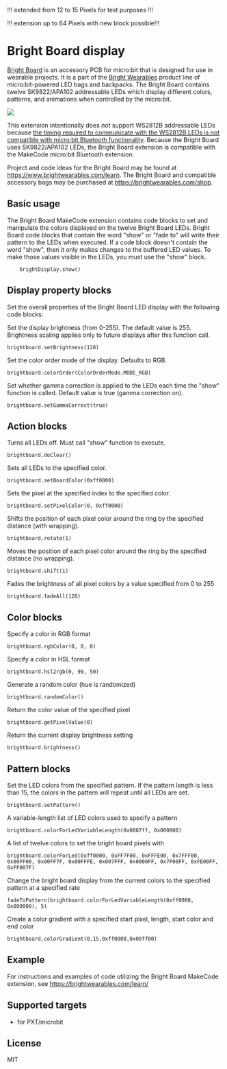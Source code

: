 !!! extended from 12 to 15 Pixels for test purposes !!!

!!! extension up to 64 Pixels with new block possible!!!

# Bright Board display

[Bright Board](https://brightwearables.com/product/bright-board/) is an accessory PCB for micro:bit that is designed for use in wearable projects. It is a part of the [Bright Wearables](https://www.brightwearables.com) product line of micro:bit-powered LED bags and backpacks. The Bright Board contains twelve SK9822/APA102 addressable LEDs which display different colors, patterns, and animations when controlled by the micro:bit.

![](BrightBoardIlluminated.jpg)

This extension intentionally does *not* support WS2812B addressable LEDs because [the timing required to communicate with the WS2812B LEDs is not compatible with micro:bit Bluetooth functionality](https://support.microbit.org/support/solutions/articles/19000068302-why-can-t-i-use-the-bluetooth-and-neopixel-packages-at-the-same-time-). Because the Bright Board uses SK9822/APA102 LEDs, the Bright Board extension is compatible with the MakeCode micro:bit Bluetooth extension.

Project and code ideas for the Bright Board may be found at https://www.brightwearables.com/learn. The Bright Board and compatible accessory bags may be purchased at https://brightwearables.com/shop.


## Basic usage

The Bright Board MakeCode extension contains code blocks to set and manipulate the colors displayed on the twelve Bright Board LEDs. Bright Board code blocks that contain the word "show" or "fade to" will write their pattern to the LEDs when executed. If a code block doesn't contain the word "show", then it only makes changes to the buffered LED values. To make those values visible in the LEDs, you must use the "show" block.
```blocks
    brightDisplay.show()
```
## Display property blocks

Set the overall properties of the Bright Board LED display with the following code blocks:

Set the display brightness (from 0-255). The default value is 255. Brightness scaling applies only to future displays after this function call.
```blocks
brightboard.setBrightness(128)
```
Set the color order mode of the display. Defaults to RGB.
```blocks
brightboard.colorOrder(ColorOrderMode.MODE_RGB)
```
Set whether gamma correction is applied to the LEDs each time the "show" function is called. Default value is true (gamma correction on).
```blocks
brightboard.setGammaCorrect(true)
```

## Action blocks

Turns all LEDs off. Must call "show" function to execute.
```blocks
brightboard.doClear()
```
Sets all LEDs to the specified color.
```blocks
brightboard.setBoardColor(0xff0000)
```
Sets the pixel at the specified index to the specified color.
```blocks
brightboard.setPixelColor(0, 0xff0000)
```
Shifts the position of each pixel color around the ring by the specified distance (with wrapping).
```blocks
brightboard.rotate(1)
```
Moves the position of each pixel color around the ring by the specified distance (no wrapping).
```blocks
brightboard.shift(1)
```
Fades the brightness of all pixel colors by a value specified from 0 to 255
```blocks
brightboard.fadeAll(128)
```

## Color blocks

Specify a color in RGB format

```blocks
brightboard.rgbColor(0, 0, 0)
```

Specify a color in HSL format
```blocks
brightboard.hsl2rgb(0, 99, 50)
```

Generate a random color (hue is randomized)
```blocks
brightboard.randomColor()
```

Return the color value of the specified pixel
```blocks
brightboard.getPixelValue(0)
```

Return the current display brightness setting
```blocks
brightboard.brightness()
```

## Pattern blocks

Set the LED colors from the specified pattern. If the pattern length is less than 15, the colors in the pattern will repeat until all LEDs are set.
```blocks
brightboard.setPattern()
```

A variable-length list of LED colors used to specify a pattern
```blocks
brightboard.colorForLedVariableLength(0x0087ff, 0x000000)
```

A list of twelve colors to set the bright board pixels with
```blocks
brightboard.colorForLed(0xff0000, 0xFF7F00, 0xFFFE00, 0x7FFF00, 0x00FF00, 0x00FF7F, 0x00FFFE, 0x007FFF, 0x0000FF, 0x7F00FF, 0xFE00FF, 0xFF007F)
```

Change the bright board display from the current colors to the specified pattern at a specified rate
```blocks
fadeToPattern(brightboard.colorForLedVariableLength(0xff0000, 0x000000), 5)
```

Create a color gradient with a specified start pixel, length, start color and end color
```blocks
brightboard.colorGradient(0,15,0xff0000,0x00ff00)
```

## Example

For instructions and examples of code utilizing the Bright Board MakeCode extension, see https://brightwearables.com/learn/

## Supported targets

* for PXT/microbit

## License

MIT

